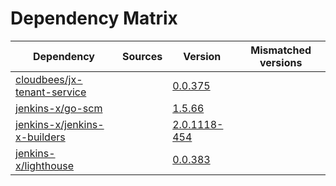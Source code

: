 # Dependency Matrix

Dependency | Sources | Version | Mismatched versions
---------- | ------- | ------- | -------------------
[cloudbees/jx-tenant-service](https://github.com/cloudbees/jx-tenant-service) |  | [0.0.375](https://github.com/cloudbees/jx-tenant-service/releases/tag/v0.0.375) | 
[jenkins-x/go-scm](https://github.com/jenkins-x/go-scm) |  | [1.5.66]() | 
[jenkins-x/jenkins-x-builders](https://github.com/jenkins-x/jenkins-x-builders) |  | [2.0.1118-454]() | 
[jenkins-x/lighthouse](https://github.com/jenkins-x/lighthouse) |  | [0.0.383]() | 
